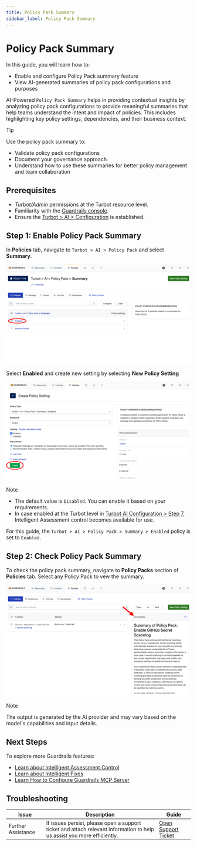 ```yaml
---
title: Policy Pack Summary
sidebar_label: Policy Pack Summary
---
```


# Policy Pack Summary

In this guide, you will learn how to:

- Enable and configure Policy Pack summary feature
- View AI-generated summaries of policy pack configurations and purposes


AI-Powered `Policy Pack Summary` helps in providing contextual insights by analyzing policy pack configurations to provide meaningful summaries that help teams understand the intent and impact of policies. This includes highlighting key policy settings, dependencies, and their business context.

> [!TIP]
> Use the policy pack summary to:
> - Validate policy pack configurations
> - Document your governance approach
> - Understand how to use these summaries for better policy management and team collaboration

## Prerequisites

- *Turbot/Admin* permissions at the Turbot resource level.
- Familiarity with the [Guardrails console](https://turbot.com/guardrails/docs/getting-started/).
- Ensure the [Turbot > AI > Configuration](/guardrails/docs/guides/using-guardrails/ai/ai-configuration) is established.

## Step 1: Enable Policy Pack Summary

In **Policies** tab, navigate to `Turbot > AI > Policy Pack` and select **Summary**.

![Navigate to Policy Pack Summary](./turbot-ai-policy-pack-summary.png)

Select **Enabled**  and create new setting by selecting **New Policy Setting**

![Policy Pack Summary Enabled](./turbot-ai-policy-pack-summary-enabled.png)

> [!NOTE]
> - The default value is `Disabled`. You can enable it based on your requirements.
> - In case enabled at the Turbot level in [Turbot AI Configuration > Step 7](/guardrails/docs/guides/using-guardrails/ai/ai-configuration#step-7-enable-configuration), Intelligent Assessment control becomes available for use.

For this guide, the `Turbot > AI > Policy Pack > Summary > Enabled` policy is set to `Enabled`.

## Step 2: Check Policy Pack Summary

To check the policy pack summary, navigate to **Policy Packs** section of **Policies** tab. Select any Policy Pack to vew the summary.

![Policy Pack Summary](./turbot-ai-policy-pack-summary-response.png)

> [!NOTE]
> The output is generated by the AI provider and may vary based on the model's capabilities and input details.

## Next Steps

To explore more Guardrails features:

- [Learn about Intelligent Assessment Control](/guardrails/docs/guides/using-guardrails/ai/enable-intelligent-assessment)
- [Learn about Intelligent Fixes](/guardrails/docs/guides/using-guardrails/ai/enable-intelligent-fixes)
- [Learn How to Configure Guardrails MCP Server](/guardrails/docs/guides/using-guardrails/ai/install-mcp)


## Troubleshooting

| Issue                  | Description                                                                                                                   | Guide                                      |
|------------------------|-------------------------------------------------------------------------------------------------------------------------------|--------------------------------------------|
| Further Assistance     | If issues persist, please open a support ticket and attach relevant information to help us assist you more efficiently.       | [Open Support Ticket](https://support.turbot.com) |